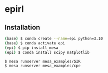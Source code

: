 # epirl

## Installation
```bash
(base) $ conda create --name=epi python=3.10
(base) $ conda activate epi
(epi) $ pip install mesa
(epi) $ conda install scipy matplotlib
```

```bash
$ mesa runserver mesa_examples/SIR
$ mesa runserver mesa_examples/cpe
```